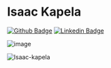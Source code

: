 # Isaac Kapela


[![Github Badge](https://img.shields.io/badge/-Github-000?style=flat-square&logo=Github&logoColor=white&link=https://github.com/fagnerpsantos)](https://github.com/Isaac-kapela)
[![Linkedin Badge](https://img.shields.io/badge/-LinkedIn-blue?style=flat-square&logo=Linkedin&logoColor=white&link=https://www.linkedin.com/in/fagnerpsantos/)](https://www.linkedin.com/in/isaac-kapela-a75141250/)

![image](https://github-readme-stats.vercel.app/api/top-langs/?username=Isaac-kapela&layout=compact&langs_count=8&hide_border=true&title_color=000000&icon_color=000000&text_color=000000&bg_color=ffffff)

![Isaac-kapela](https://github-readme-stats.vercel.app/api?username=Isaac-kapela&show_icons=true)
